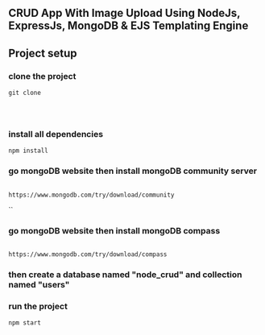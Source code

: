 ## CRUD App With Image Upload Using NodeJs, ExpressJs, MongoDB & EJS Templating Engine

## Project setup

### clone the project

```
git clone




```

### install all dependencies

```
npm install

```

### go mongoDB website then install mongoDB community server

```

https://www.mongodb.com/try/download/community

```

``

### go mongoDB website then install mongoDB compass

```

https://www.mongodb.com/try/download/compass

```

### then create a database named "node_crud" and collection named "users"

### run the project

```
npm start

```
